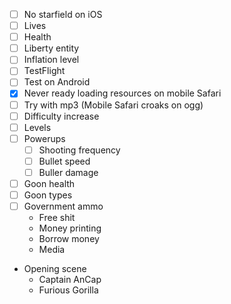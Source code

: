 * [ ] No starfield on iOS
* [ ] Lives
* [ ] Health
* [ ] Liberty entity
* [ ] Inflation level
* [ ] TestFlight
* [ ] Test on Android
* [x] Never ready loading resources on mobile Safari
* [ ] Try with mp3 (Mobile Safari croaks on ogg)
* [ ] Difficulty increase
* [ ] Levels
* [ ] Powerups
  * [ ] Shooting frequency
  * [ ] Bullet speed
  * [ ] Buller damage
* [ ] Goon health
* [ ] Goon types
* [ ] Government ammo
  * Free shit
  * Money printing
  * Borrow money
  * Media
* Opening scene
  * Captain AnCap
  * Furious Gorilla